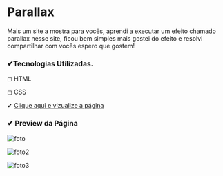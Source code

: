 # Parallax

<p>Mais um site a mostra para vocês, aprendi a executar um efeito chamado parallax nesse site, 
ficou bem simples mais gostei do efeito e resolvi compartilhar com vocês espero que gostem!

<h3>✔Tecnologias Utilizadas.</h3>
<p> ◻ HTML
<p> ◻ CSS

✔ <a href="https://brunokarbow.github.io/Parallax/">Clique aqui e vizualize a página<a/>

<h3>✔ Preview da Página </h3>

![foto](https://user-images.githubusercontent.com/96805693/211694805-65e027d2-a527-4767-b85a-1db011605ddf.png)

![foto2](https://user-images.githubusercontent.com/96805693/211694886-abb1b3ca-dd17-4d45-851f-e5f36740ae73.png)

![foto3](https://user-images.githubusercontent.com/96805693/211694895-3195bbc4-c92b-4a8b-a600-461dde691def.png)
